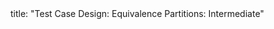 <frontmatter>
title: "Test Case Design: Equivalence Partitions: Intermediate"
</frontmatter>

<include src="unit-inPage-asFlat.md" boilerplate />
